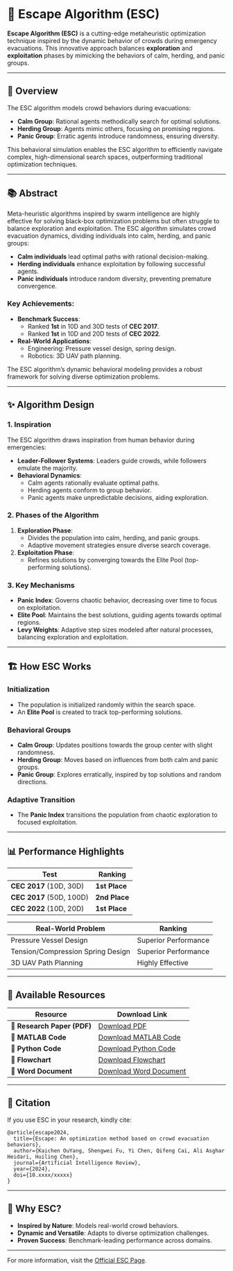 # 🚀 Escape Algorithm (ESC)

**Escape Algorithm (ESC)** is a cutting-edge metaheuristic optimization technique inspired by the dynamic behavior of crowds during emergency evacuations. This innovative approach balances **exploration** and **exploitation** phases by mimicking the behaviors of calm, herding, and panic groups.

---

## 🌟 **Overview**

The ESC algorithm models crowd behaviors during evacuations:
- **Calm Group**: Rational agents methodically search for optimal solutions.
- **Herding Group**: Agents mimic others, focusing on promising regions.
- **Panic Group**: Erratic agents introduce randomness, ensuring diversity.

This behavioral simulation enables the ESC algorithm to efficiently navigate complex, high-dimensional search spaces, outperforming traditional optimization techniques.

---

## 📚 **Abstract**

Meta-heuristic algorithms inspired by swarm intelligence are highly effective for solving black-box optimization problems but often struggle to balance exploration and exploitation. The ESC algorithm simulates crowd evacuation dynamics, dividing individuals into calm, herding, and panic groups:
- **Calm individuals** lead optimal paths with rational decision-making.
- **Herding individuals** enhance exploitation by following successful agents.
- **Panic individuals** introduce random diversity, preventing premature convergence.

### **Key Achievements:**
- **Benchmark Success**:
  - Ranked **1st** in 10D and 30D tests of **CEC 2017**.
  - Ranked **1st** in 10D and 20D tests of **CEC 2022**.
- **Real-World Applications**:
  - Engineering: Pressure vessel design, spring design.
  - Robotics: 3D UAV path planning.

The ESC algorithm’s dynamic behavioral modeling provides a robust framework for solving diverse optimization problems.

---

## ✨ **Algorithm Design**

### **1. Inspiration**
The ESC algorithm draws inspiration from human behavior during emergencies:
- **Leader-Follower Systems**: Leaders guide crowds, while followers emulate the majority.
- **Behavioral Dynamics**:
  - Calm agents rationally evaluate optimal paths.
  - Herding agents conform to group behavior.
  - Panic agents make unpredictable decisions, aiding exploration.

### **2. Phases of the Algorithm**
1. **Exploration Phase**:
   - Divides the population into calm, herding, and panic groups.
   - Adaptive movement strategies ensure diverse search coverage.
2. **Exploitation Phase**:
   - Refines solutions by converging towards the Elite Pool (top-performing solutions).

### **3. Key Mechanisms**
- **Panic Index**: Governs chaotic behavior, decreasing over time to focus on exploitation.
- **Elite Pool**: Maintains the best solutions, guiding agents towards optimal regions.
- **Levy Weights**: Adaptive step sizes modeled after natural processes, balancing exploration and exploitation.

---

## 🏗️ **How ESC Works**

### **Initialization**
- The population is initialized randomly within the search space.
- An **Elite Pool** is created to track top-performing solutions.

### **Behavioral Groups**
- **Calm Group**: Updates positions towards the group center with slight randomness.
- **Herding Group**: Moves based on influences from both calm and panic groups.
- **Panic Group**: Explores erratically, inspired by top solutions and random directions.

### **Adaptive Transition**
- The **Panic Index** transitions the population from chaotic exploration to focused exploitation.

---

## 📊 **Performance Highlights**

| **Test**                               | **Ranking**          |
|----------------------------------------|----------------------|
| **CEC 2017** (10D, 30D)                | **1st Place**        |
| **CEC 2017** (50D, 100D)               | **2nd Place**        |
| **CEC 2022** (10D, 20D)                | **1st Place**        |

| **Real-World Problem**                 | **Ranking**          |
|----------------------------------------|----------------------|
| Pressure Vessel Design                 | Superior Performance |
| Tension/Compression Spring Design      | Superior Performance |
| 3D UAV Path Planning                   | Highly Effective     |

---

## 📂 **Available Resources**

| **Resource**                           | **Download Link**                                                                 |
|----------------------------------------|----------------------------------------------------------------------------------|
| 📄 **Research Paper (PDF)**            | <a href="https://aliasgharheidari.com/Escape-An%20optimization%20method%20based%20on%20crowd%20evacuation%20behaviors-Artificial%20intelligence%20review-2024.pdf" target="_blank">Download PDF</a> |
| 📂 **MATLAB Code**                     | <a href="https://aliasgharheidari.com/Matlab/Matlab%20codes%20of%20Escape%20optimization%20algorithm%20ESC.zip" target="_blank">Download MATLAB Code</a> |
| 📂 **Python Code**                     | <a href="https://aliasgharheidari.com/PYTHON%20codes%20of%20Escape%20Algorithm%20_ESC_.zip" target="_blank">Download Python Code</a> |
| 📜 **Flowchart**                       | <a href="https://aliasgharheidari.com/ESC%20flowchart.pptx" target="_blank">Download Flowchart</a> |
| 📄 **Word Document**                   | <a href="https://aliasgharheidari.com/Word%20file%20of%20Escape-An%20optimization%20method%20based%20on%20crowd%20evacuation%20behaviors-Artificial%20intelligence%20review-2024.docx" target="_blank">Download Word Document</a> |


---

## 📜 **Citation**

If you use ESC in your research, kindly cite:
```
@article{escape2024,
  title={Escape: An optimization method based on crowd evacuation behaviors},
  author={Kaichen OuYang, Shengwei Fu, Yi Chen, Qifeng Cai, Ali Asghar Heidari, Huiling Chen},
  journal={Artificial Intelligence Review},
  year={2024},
  doi={10.xxxx/xxxxx}
}
```

---

## 🌟 **Why ESC?**
- **Inspired by Nature**: Models real-world crowd behaviors.
- **Dynamic and Versatile**: Adapts to diverse optimization challenges.
- **Proven Success**: Benchmark-leading performance across domains.

---

For more information, visit the [Official ESC Page](https://aliasgharheidari.com/ESC.html).
